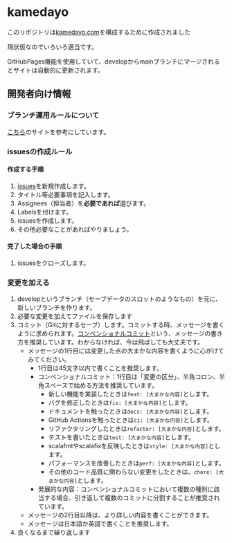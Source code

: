 # kamedayo

このリポジトリは[kamedayo.com](https://kamedayo.com)を構成するために作成されました

現状仮なのでいろいろ適当です。

GitHubPages機能を使用していて、developからmainブランチにマージされるとサイトは自動的に更新されます。

## 開発者向け情報

### ブランチ運用ルールについて

[こちら](https://cloudsmith.co.jp/blog/efficient/2020/08/1534208.html)のサイトを参考にしています。

### issuesの作成ルール

#### 作成する手順

1. [issues](https://github.com/kame777/kameserver/issues)を新規作成します。
2. タイトル等必要事項を記入します。
3. Assignees（担当者）を**必要であれば**選びます。
4. Labelsを付けます。
5. issuesを作成します。
6. その他必要なことがあればやりましょう。

#### 完了した場合の手順
1. issuesをクローズします。

### 変更を加える
1. developというブランチ（セーブデータのスロットのようなもの）を元に、新しいブランチを作ります。
2. 必要な変更を加えてファイルを保存します
3. コミット（Gitに対するセーブ）します。コミットする時、メッセージを書くように求められます。[コンベンショナルコミット](https://www.conventionalcommits.org/ja/v1.0.0/)という、メッセージの書き方を推奨しています。わからなければ、今は飛ばしても大丈夫です。
    * メッセージの1行目には変更した点の大まかな内容を書くように心がけてみてください。
        * 1行目は45文字以内で書くことを推奨します。
        * コンベンショナルコミット：1行目は「変更の区分」、半角コロン、半角スペースで始める方法を推奨しています。
            * 新しい機能を実装したときは`feat: [大まかな内容]`とします。
            * バグを修正したときは`fix: [大まかな内容]`とします。
            * ドキュメントを触ったときは`docs: [大まかな内容]`とします。
            * GitHub Actionsを触ったときは`ci: [大まかな内容]`とします。
            * リファクタリングしたときは`refactor: [大まかな内容]`とします。
            * テストを書いたときは`test: [大まかな内容]`とします。
            * scalafmtやscalafixを反映したときは`style: [大まかな内容]`とします。
            * パフォーマンスを改善したときは`perf: [大まかな内容]`とします。
            * その他のコード品質に関わらない変更をしたときは、`chore: [大まかな内容]`とします。
        * 発展的な内容：コンベンショナルコミットにおいて複数の種別に該当する場合、引き返して複数のコミットに分割することが推奨されています。
    * メッセージの2行目以降は、より詳しい内容を書くことができます。
    * メッセージは日本語か英語で書くことを推奨します。
4. 良くなるまで繰り返します